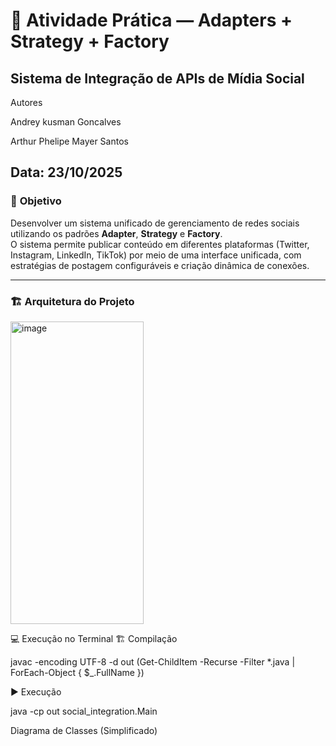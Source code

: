 # 🧩 Atividade Prática — Adapters + Strategy + Factory  
## Sistema de Integração de APIs de Mídia Social  
Autores

Andrey kusman Goncalves 

Arthur Phelipe Mayer Santos


Data: 23/10/2025
---

### 📘 **Objetivo**
Desenvolver um sistema unificado de gerenciamento de redes sociais utilizando os padrões **Adapter**, **Strategy** e **Factory**.  
O sistema permite publicar conteúdo em diferentes plataformas (Twitter, Instagram, LinkedIn, TikTok) por meio de uma interface unificada, com estratégias de postagem configuráveis e criação dinâmica de conexões.

---

### 🏗️ **Arquitetura do Projeto**

<img width="213" height="484" alt="image" src="https://github.com/user-attachments/assets/4404e2b0-22e5-4c13-9e51-54244c2db724" />



💻 Execução no Terminal
🏗️ Compilação

javac -encoding UTF-8 -d out (Get-ChildItem -Recurse -Filter *.java | ForEach-Object { $_.FullName })

▶️ Execução

java -cp out social_integration.Main




Diagrama de Classes (Simplificado)


